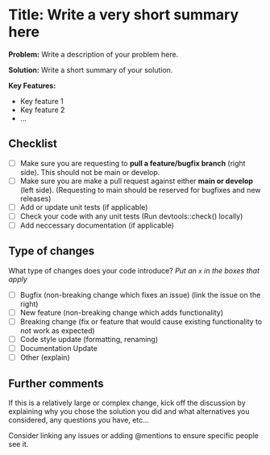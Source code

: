 # Title: Write a very short summary here
**Problem:** Write a description of your problem here.

**Solution:** Write a short summary of your solution.

**Key Features:**

* Key feature 1
* Key feature 2
* ...

## Checklist
- [ ] Make sure you are requesting to **pull a feature/bugfix branch** (right side). This should not be main or develop.
- [ ] Make sure you are make a pull request against either **main or develop** (left side). (Requesting to main should be reserved for bugfixes and new releases)
- [ ] Add or update unit tests (if applicable)
- [ ] Check your code with any unit tests (Run devtools::check() locally)
- [ ] Add neccessary documentation (if applicable)

## Type of changes

What type of changes does your code introduce?
_Put an `x` in the boxes that apply_

- [ ] Bugfix (non-breaking change which fixes an issue) (link the issue on the right)
- [ ] New feature (non-breaking change which adds functionality)
- [ ] Breaking change (fix or feature that would cause existing functionality to not work as expected)
- [ ] Code style update (formatting, renaming)
- [ ] Documentation Update 
- [ ] Other (explain)

## Further comments
If this is a relatively large or complex change, kick off the discussion by explaining why you chose the solution you did and what alternatives you considered, any questions you have, etc...

Consider linking any issues or adding @mentions to ensure specific people see it.
